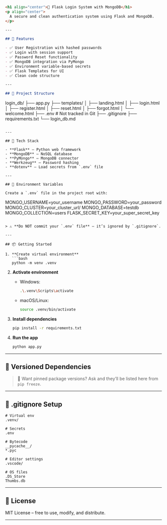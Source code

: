 
```markdown
<h1 align="center">🔐 Flask Login System with MongoDB</h1>
<p align="center">
  A secure and clean authentication system using Flask and MongoDB.
</p>

---

## 🚀 Features

- ✅ User Registration with hashed passwords  
- ✅ Login with session support  
- ✅ Password Reset functionality  
- ✅ MongoDB integration via PyMongo  
- ✅ Environment variable-based secrets  
- ✅ Flask Templates for UI  
- ✅ Clean code structure  

---

## 📁 Project Structure

```

login\_db/
├── app.py
├── templates/
│   ├── landing.html
│   ├── login.html
│   ├── register.html
│   ├── reset.html
│   ├── forgot.html
│   └── welcome.html
├── .env               # Not tracked in Git
├── .gitignore
├── requirements.txt
└── login_db.md

```

---

## 🧪 Tech Stack

- **Flask** – Python web framework  
- **MongoDB** – NoSQL database  
- **PyMongo** – MongoDB connector  
- **Werkzeug** – Password hashing  
- **dotenv** – Load secrets from `.env` file  

---

## 🔐 Environment Variables

Create a `.env` file in the project root with:

```

MONGO\_USERNAME=your\_username
MONGO\_PASSWORD=your\_password
MONGO\_CLUSTER=your\_cluster\_url/
MONGO\_DATABASE=testdb
MONGO\_COLLECTION=users
FLASK\_SECRET\_KEY=your\_super\_secret\_key

````

> ⚠️ **Do NOT commit your `.env` file** – it’s ignored by `.gitignore`.

---

## 📦 Getting Started

1. **Create virtual environment**  
   ```bash
   python -m venv .venv
````

2. **Activate environment**

   * Windows:

     ```bash
     .\.venv\Scripts\activate
     ```
   * macOS/Linux:

     ```bash
     source .venv/bin/activate
     ```

3. **Install dependencies**

   ```bash
   pip install -r requirements.txt
   ```

4. **Run the app**

   ```bash
   python app.py
   ```

---

## 📌 Versioned Dependencies

> 📄 Want pinned package versions? Ask and they’ll be listed here from `pip freeze`.

---

## 🧼 .gitignore Setup

```
# Virtual env
.venv/

# Secrets
.env

# Bytecode
__pycache__/
*.pyc

# Editor settings
.vscode/

# OS files
.DS_Store
Thumbs.db
```

---

## 📜 License

MIT License – free to use, modify, and distribute.

---